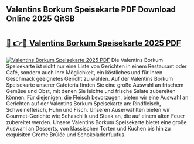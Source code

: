 ## Valentins Borkum Speisekarte PDF Download Online 2025 QitSB

# <h2><a href="http://gc6k6f.nevu.top/?p=Valentins+Borkum+Speisekarte">🔗 👉🔴 Valentins Borkum Speisekarte 2025 PDF</a></h2>

[![Valentins Borkum Speisekarte 2025 PDF](https://i.imgur.com/dBaPXMq.png)](http://gc6k6f.nevu.top/?p=Valentins+Borkum+Speisekarte)
Die Valentins Borkum Speisekarte ist nicht nur eine Liste von Gerichten in einem Restaurant oder Café, sondern auch Ihre Möglichkeit, ein köstliches und für Ihren Geschmack geeignetes Gericht zu wählen. Auf der Valentins Borkum Speisekarte unserer Cafeteria finden Sie eine große Auswahl an frischem Gemüse und Obst, mit denen Sie leichte und frische Salate zubereiten können. Für diejenigen, die Fleisch bevorzugen, bieten wir eine Auswahl an Gerichten auf der Valentins Borkum Speisekarte an: Rindfleisch, Schweinefleisch, Huhn und Fisch. Unseren Auserwählten bieten wir Gourmet-Gerichte wie Schaschlik und Steak an, die auf einem alten Feuer zubereitet werden. Unsere Valentins Borkum Speisekarte bietet eine große Auswahl an Desserts, von klassischen Torten und Kuchen bis hin zu exquisiten Crème Brûlée und Schokoladenfuufus.
